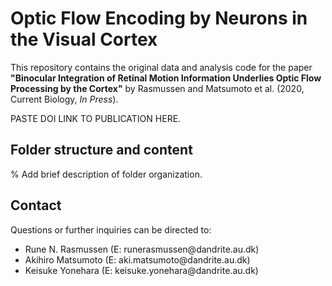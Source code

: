 # Optic Flow Encoding by Neurons in the Visual Cortex

This repository contains the original data and analysis code for the paper <b>"Binocular Integration of Retinal Motion Information Underlies Optic Flow Processing by the Cortex"</b> by Rasmussen and Matsumoto et al. (2020, Current Biology, <i>In Press</i>).

PASTE DOI LINK TO PUBLICATION HERE.
<br> 

Folder structure and content
--------
% Add brief description of folder organization.
<br> 

Contact 
--------
Questions or further inquiries can be directed to: 
<ul>
<li>Rune N. Rasmussen (E: runerasmussen@dandrite.au.dk)
<li>Akihiro Matsumoto (E: aki.matsumoto@dandrite.au.dk)
<li>Keisuke Yonehara (E: keisuke.yonehara@dandrite.au.dk)
<ul>
